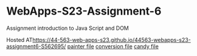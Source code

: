 
# WebApps-S23-Assignment-6
Assignment introduction to Java Script and DOM

Hosted AT<https://44-563-web-apps-s23.github.io/44563-webapps-s23-assignment6-S562695/>
[painter file](painter.html)
[conversion file](conversions.html)
[candy file](candy.html)

